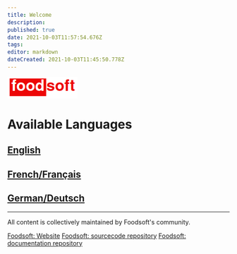 ```yaml
---
title: Welcome
description: 
published: true
date: 2021-10-03T11:57:54.676Z
tags: 
editor: markdown
dateCreated: 2021-10-03T11:45:50.778Z
---
```



![fs-logo.png](/assets/fs-logo.png)



# Available Languages

## [English](/en/home)
## [French/Français](/fr/home)
## [German/Deutsch](/de/home)

---

All content is collectively maintained by Foodsoft's community.

[Foodsoft: Website](https://foodcoops.net/)
[Foodsoft: sourcecode repository](https://github.com/foodcoops/foodsoft)
[Foodsoft: documentation repository](https://github.com/foodcoops/user-docs)